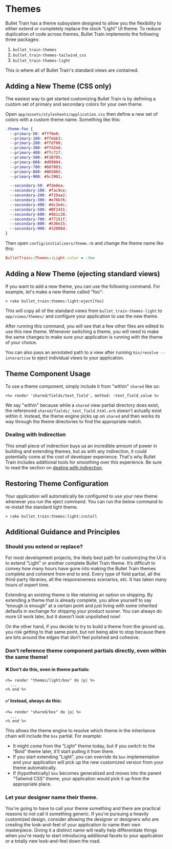 # Themes

Bullet Train has a theme subsystem designed to allow you the flexibility to either extend or completely replace the stock “Light” UI theme.
To reduce duplication of code across themes, Bullet Train implements the following three packages:

1. `bullet_train-themes`
2. `bullet_train-themes-tailwind_css`
3. `bullet_train-themes-light`

This is where all of Bullet Train's standard views are contained.

## Adding a New Theme (CSS only)

The easiest way to get started customizing Bullet Train is by definiing a custom set of primary and secondary colors for your own theme.

Open `app/assets/stylesheets/application.css` then define a new set of colors with a custom theme name. Something like this:

```css
.theme-foo {
  --primary-50: #fff6e0;
  --primary-100: #ffebb3;
  --primary-200: #ffdf80;
  --primary-300: #ffd24d;
  --primary-400: #ffc71f;
  --primary-500: #F2B705;
  --primary-600: #d99804;
  --primary-700: #b07803;
  --primary-800: #865802;
  --primary-900: #5c3901;

  --secondary-50: #fde8ea;
  --secondary-100: #fac9ce;
  --secondary-200: #f19aa2;
  --secondary-300: #e76b76;
  --secondary-400: #dc3e4c;
  --secondary-500: #BF2431;
  --secondary-600: #9b1c28;
  --secondary-700: #77151f;
  --secondary-800: #530e15;
  --secondary-900: #32080d;
}
```

Then open `config/initializers/theme.rb` and change the theme name like this:

```ruby
BulletTrain::Themes::Light.color = :foo
```

## Adding a New Theme (ejecting standard views)

If you want to add a new theme, you can use the following command. For example, let's make a new theme called "foo":

```
> rake bullet_train:themes:light:eject[foo]
```

This will copy all of the standard views from `bullet_train-themes-light` to `app/views/themes/` and configure your application to use the new theme.

After running this command, you will see that a few other files are edited to use this new theme. Whenever switching a theme, you will need to make the same changes to make sure your application is running with the theme of your choice.

You can also pass an annotated path to a view after running `bin/resolve --interactive` to eject individual views to your application.

## Theme Component Usage

To use a theme component, simply include it from "within" `shared` like so:

```erb
<%= render 'shared/fields/text_field', method: :text_field_value %>
```

We say "within" because while a `shared` view partial directory does exist, the referenced `shared/fields/_text_field.html.erb` doesn't actually exist within it. Instead, the theme engine picks up on `shared` and then works its way through the theme directories to find the appropriate match.

### Dealing with Indirection

This small piece of indirection buys us an incredible amount of power in building and extending themes, but as with any indirection, it could potentially come at the cost of developer experience. That's why Bullet Train includes additional tools for smoothing over this experience. Be sure to read the section on [dealing with indirection](http://localhost:3000/docs/indirection).

## Restoring Theme Configuration

Your application will automatically be configured to use your new theme whenever you run the eject command. You can run the below command to re-install the standard light theme.

```
> rake bullet_train:themes:light:install
```

## Additional Guidance and Principles

### Should you extend or replace?

For most development projects, the likely best path for customizing the UI is to extend “Light” or another complete Bullet Train theme. It’s difficult to convey how many hours have gone into making the Bullet Train themes complete and coherent from end to end. Every type of field partial, all the third-party libraries, all the responsiveness scenarios, etc. It has taken many hours of expert time.

Extending an existing theme is like retaining an option on shipping. By extending a theme that is already complete, you allow yourself to say “enough is enough” at a certain point and just living with some inherited defaults in exchange for shipping your product sooner. You can always do more UI work later, but it doesn’t look unpolished now!

On the other hand, if you decide to try to build a theme from the ground up, you risk getting to that same point, but not being able to stop because there are bits around the edges that don’t feel polished and cohesive.

### Don’t reference theme component partials directly, even within the same theme!

#### ❌ Don’t do this, even in theme partials:

```erb
<%= render "themes/light/box" do |p| %>
  ...
<% end %>
```

#### ✅ Instead, always do this:

```erb
<%= render "shared/box" do |p| %>
  ...
<% end %>
```

This allows the theme engine to resolve which theme in the inheritance chain will include the `box` partial. For example:

- It might come from the “Light” theme today, but if you switch to the “Bold” theme later, it’ll start pulling it from there.
- If you start extending “Light”, you can override its `box` implementation and your application will pick up the new customized version from your theme automatically.
- If (hypothetically) `box` becomes generalized and moves into the parent “Tailwind CSS” theme, your application would pick it up from the appropriate place.

### Let your designer name their theme.

You're going to have to call your theme something and there are practical reasons to not call it something generic. If you're pursuing a heavily customized design, consider allowing the designer or designers who are creating the look-and-feel of your application to name their own masterpiece. Giving it a distinct name will really help differentiate things when you're ready to start introducing additional facets to your application or a totally new look-and-feel down the road.